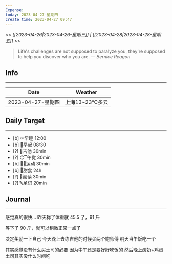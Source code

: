 ```yaml
---
Expense: 
today: 2023-04-27-星期四
create time: 2023-04-27 09:47
---
```


<< *[[2023-04-26|2023-04-26-星期三]] | [[2023-04-28|2023-04-28-星期五]]* >>


> Life's challenges are not supposed to paralyze you, they're supposed to help you discover who you are.
> — <cite>Bernice Reagon</cite>


## Info
***
| Date        | Weather      | 
| ----------- | ------------ |
| 2023-04-27-星期四 |  上海13~23℃多云 |


## Daily Target 
***
- [b] 💤早睡   12:00
- [b] 🌅早起    08:30
- [?] 🎵吉他    30min
- [?] 😴午觉    30min
- [b] 🏃‍♀️运动    30min
- [b] 🚫甜食    24h
- [?] 📖阅读    30min 
- [?] 🔤单词    20min    


##  Journal
***

感觉真的很快...
昨天称了体重就 45.5 了，91 斤

等下了 90 斤，就可以稍微正常一点了


决定奖励一下自己
今天晚上去练吉他的时候买两个鲍师傅
明天当午饭吃一个

其实感觉没有什么买土司的必要
因为中午还是要好好吃饭的
然后晚上酸奶+鸡蛋
土司其实没什么时间吃